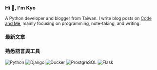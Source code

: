 ### Hi 👋, I'm Kyo

A Python developer and blogger from Taiwan.
I write blog posts on [Code and Me](https://blog.kyomind.tw/), mainly focusing on programming, note-taking, and writing.


### 最新文章
<!-- BLOG-POST-LIST:START -->
<!-- BLOG-POST-LIST:END -->

### 熟悉語言與工具

![Python](https://img.shields.io/badge/Python-3776AB?style=flat&logo=Python&logoColor=FFFFFF)
![Django](https://img.shields.io/badge/Django-214a35?style=flat&logo=Django&logoColor=FFFFFF)
![Docker](https://img.shields.io/badge/Docker-2496ED?style=flat&logo=Docker&logoColor=FFFFFF)
![ProstgreSQL](https://img.shields.io/badge/PostgreSQL-4169E1?style=flat&logo=PostgreSQL&logoColor=FFFFFF)
![Flask](https://img.shields.io/badge/Flask-000000?style=flat&logo=Flask&logoColor=FFFFFF)
